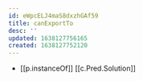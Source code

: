 ```yaml
---
id: eWpcELJ4maS8dxzhGAf59
title: canExportTo
desc: ''
updated: 1638127756165
created: 1638127752120
---
```


- [[p.instanceOf]] [[c.Pred.Solution]]


